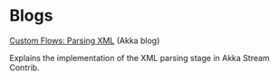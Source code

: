 # Blogs


[Custom Flows: Parsing XML](http://blog.akka.io/integrations/2016/09/16/custom-flows-parsing-xml-part-1) (Akka blog)

Explains the implementation of the XML parsing stage in Akka Stream Contrib.

